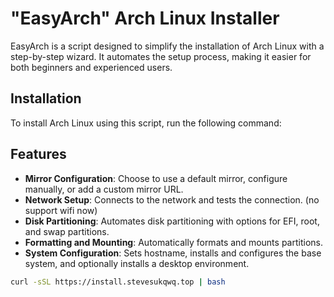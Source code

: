 # "EasyArch" Arch Linux Installer

EasyArch is a script designed to simplify the installation of Arch Linux with a step-by-step wizard. It automates the setup process, making it easier for both beginners and experienced users.

## Installation

To install Arch Linux using this script, run the following command:

## Features

- **Mirror Configuration**: Choose to use a default mirror, configure manually, or add a custom mirror URL.
- **Network Setup**: Connects to the network and tests the connection. (no support wifi now)
- **Disk Partitioning**: Automates disk partitioning with options for EFI, root, and swap partitions.
- **Formatting and Mounting**: Automatically formats and mounts partitions.
- **System Configuration**: Sets hostname, installs and configures the base system, and optionally installs a desktop environment.

```bash
curl -sSL https://install.stevesukqwq.top | bash
